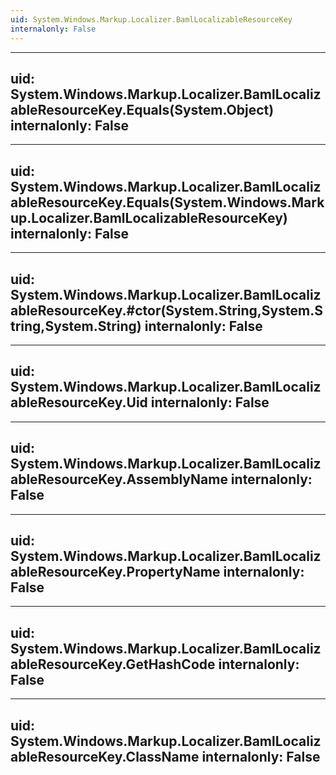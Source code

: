 ```yaml
---
uid: System.Windows.Markup.Localizer.BamlLocalizableResourceKey
internalonly: False
---
```


---
uid: System.Windows.Markup.Localizer.BamlLocalizableResourceKey.Equals(System.Object)
internalonly: False
---

---
uid: System.Windows.Markup.Localizer.BamlLocalizableResourceKey.Equals(System.Windows.Markup.Localizer.BamlLocalizableResourceKey)
internalonly: False
---

---
uid: System.Windows.Markup.Localizer.BamlLocalizableResourceKey.#ctor(System.String,System.String,System.String)
internalonly: False
---

---
uid: System.Windows.Markup.Localizer.BamlLocalizableResourceKey.Uid
internalonly: False
---

---
uid: System.Windows.Markup.Localizer.BamlLocalizableResourceKey.AssemblyName
internalonly: False
---

---
uid: System.Windows.Markup.Localizer.BamlLocalizableResourceKey.PropertyName
internalonly: False
---

---
uid: System.Windows.Markup.Localizer.BamlLocalizableResourceKey.GetHashCode
internalonly: False
---

---
uid: System.Windows.Markup.Localizer.BamlLocalizableResourceKey.ClassName
internalonly: False
---
